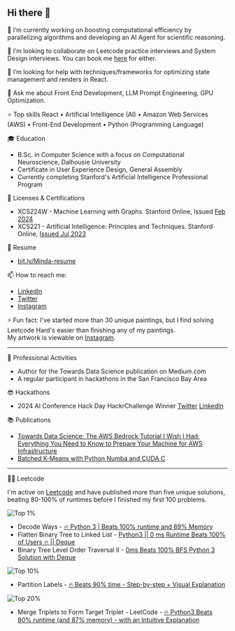 ## Hi there 👋

🔭 I’m currently working on boosting computational efficiency by parallelizing algorithms and developing an AI Agent for scientific reasoning.

👯 I’m looking to collaborate on Leetcode practice interviews and System Design interviews. You can book me [here](https://calendly.com/kittentech/mock?back=1&month=2025-05) for either. 

🤔 I’m looking for help with techniques/frameworks for optimizing state management and renders in React.

💬 Ask me about Front End Development, LLM Prompt Engineering, GPU Optimization.

⭐ Top skills
React • Artificial Intelligence (AI) • Amazon Web Services (AWS) • Front-End Development • Python (Programming Language)

🎓 Education
* B.Sc. in Computer Science with a focus on Computational Neuroscience, Dalhousie University
* Certificate in User Experience Design, General Assembly
* Currently completing Stanford's Artificial Intelligence Professional Program

🪪 Licenses & Certifications
- XCS224W - Machine Learning with Graphs. Stanford Online, Issued [Feb 2024](https://digitalcredential.stanford.edu/check/4EE34F681FBE3213EBA4EBA8537CB09849031F77309DEC3F34ABDAE6DE32E087b0xycHNsL2VMM3AxZDMrRHJMZ2JQL0dzMXlsdjZuUEYyRFhPUXpDcGdDYU5QRzBP)
- XCS221 - Artificial Intelligence: Principles and Techniques. Stanford Online, [Issued Jul 2023](https://digitalcredential.stanford.edu/check/F54F04E95F8EADD284D8510E9F12AE1F137D735E647CF7405E91A7C8CDD1E6B4SVBGTXFJMHFwVFNLSlJCQ0pxSWpYZTFmMVd2eEFVUEcyNWhxUzZNbkEwNkMvRHpj)

📃 Resume
- [bit.ly/Minda-resume](https://bit.ly/Minda-resume)

📫 How to reach me: 
- [LinkedIn](https://www.linkedin.com/in/mindamyers/)
- [Twitter](https://twitter.com/MindaMyers)
- [Instagram](https://www.instagram.com/minda.myers/)

⚡ Fun fact: I've started more than 30 unique paintings, but I find solving Leetcode Hard's easier than finishing any of my paintings. \
My artwork is viewable on [Instagram](https://www.instagram.com/minda.myers/). 

---

👥 Professional Activities
* Author for the Towards Data Science publication on Medium.com
* A regular participant in hackathons in the San Francisco Bay Area

😎 Hackathons 
* 2024 AI Conference Hack Day HackrChallenge Winner [Twitter](https://bit.ly/ai-hack-day) [LinkedIn](https://bit.ly/ai-hack-day-li)

📚 Publications 
- [Towards Data Science: The AWS Bedrock Tutorial I Wish I Had: Everything You Need to Know to Prepare Your Machine for AWS Infrastructure](https://towardsdatascience.com/getting-started-how-to-set-up-a-full-stack-app-with-aws-and-bedrock-2b1b158724b8)
- [Batched K-Means with Python Numba and CUDA C](https://medium.com/data-science/batched-k-means-with-python-numba-and-cuda-c-3d4946c587b9)

---

👩‍💻 Leetcode

I'm active on [Leetcode](https://leetcode.com/u/mindamyers/) and have published more than five unique solutions, beating 80-100% of runtimes before I finished my first 100 problems. 
  
![Top 1%](https://img.shields.io/badge/top%201%25-royalblue?style=for-the-badge)
  - Decode Ways - [🔥 Python 3 | Beats 100% runtime and 89% Memory](https://leetcode.com/problems/decode-ways/solutions/6665653/python-3-beats-100-runtime-and-89-memory-olel/)
  - Flatten Binary Tree to Linked List - [Python3 || 0 ms Runtime Beats 100% of Users 🔥 || Deque ](https://leetcode.com/problems/flatten-binary-tree-to-linked-list/solutions/6246478/python3-0-ms-runtime-beats-100-of-users-mtisn/)
  - Binary Tree Level Order Traversal II - [0ms Beats 100% BFS Python 3 Solution with Deque](https://leetcode.com/problems/binary-tree-level-order-traversal-ii/solutions/6241924/0ms-beats-100-bfs-python-3-solution-with-j7ot/)

![Top 10%](https://img.shields.io/badge/top%2010%25-blueviolet?style=for-the-badge)
  -  ️‍Partition Labels - [🔥 Beats 90% time - Step-by-step + Visual Explanation](https://leetcode.com/problems/partition-labels/solutions/6748314/python3-beats-90-runtime-and-57-memory-w-dfpt/)

![Top 20%](https://img.shields.io/badge/top%2020%25-cyan?style=for-the-badge)
  -  ️‍Merge Triplets to Form Target Triplet - LeetCode - [🔥 Python3 Beats 80% runtime (and 87% memory) - with an Intuitive Explanation\
](https://leetcode.com/problems/merge-triplets-to-form-target-triplet/solutions/6744976/python3-beats-80-runtime-and-87-memory-w-t70g)
